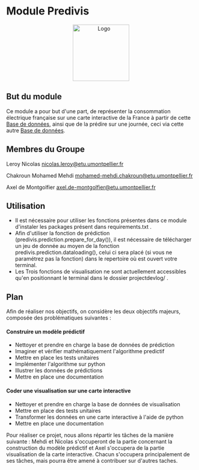 # Module Predivis

<p align="center" scale=30%>
  <img src="https://github.com/Mehdichak/projectdevlog/blob/main/doc/_images/Logo.png" width=150 title="Logo">
</p>


## But du module
Ce module a pour but d'une part, de représenter la consommation électrique française sur une carte interactive de la France à partir de cette [Base de données](https://data.enedis.fr/explore/dataset/consommation-annuelle-residentielle-par-adresse/information/), ainsi que de la prédire sur une journée, ceci via cette autre [Base de données](https://odre.opendatasoft.com/explore/dataset/eco2mix-national-tr/information/?disjunctive.nature&sort=-date_heure).

## Membres du Groupe

Leroy Nicolas nicolas.leroy@etu.umontpellier.fr

Chakroun Mohamed Mehdi mohamed-mehdi.chakroun@etu.umontpellier.fr

Axel de Montgolfier axel.de-montgolfier@etu.umontpellier.fr

## Utilisation
  - Il est nécessaire pour utiliser les fonctions présentes dans ce module d'instaler les packages présent dans requirements.txt .
  - Afin d'utiliser la fonction de prédiction (predivis.prediction.prepare_for_day()), il est nécessaire de télécharger un jeu de donnée au moyen de la fonction predivis.prediction.dataloading(), celui ci sera placé (si vous ne paramétrez pas la fonction) dans le repertoire où est ouvert votre terminal.
  - Les Trois fonctions de visualisation ne sont actuellement accessibles qu'en positionnant le terminal dans le dossier projectdevlog/ .
## Plan

Afin de réaliser nos objectifs, on considère les deux objectifs majeurs, composée des problématiques suivantes :

#### Construire un modèle prédictif

- Nettoyer et prendre en charge la base de données de prédiction
- Imaginer et vérifier mathématiquement l'algorithme predictif
- Mettre en place les tests unitaires
- Implémenter l'algorithme sur python
- Illustrer les données de prédictions
- Mettre en place une documentation

#### Coder une visualisation sur une carte interactive
- Nettoyer et prendre en charge la base de données de visualisation
- Mettre en place des tests unitaires
- Transformer les données en une carte interactive à l'aide de python
- Mettre en place une documentation


Pour réaliser ce projet, nous allons répartir les tâches de la manière suivante : Mehdi et Nicolas s'occuperont de la partie concernant la construction du modèle prédictif et Axel s'occupera de la partie visualisation de la carte interactive. Chacun s'occupera principalement de ses tâches, mais pourra être amené à contribuer sur d'autres taches.



